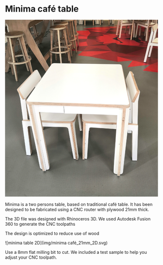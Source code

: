 # Minima café table

![minima table](img/IMG_20190313_184753.jpg)

Minima is a two persons table, based on traditional café table.
It has been designed to be fabricated using a CNC router with plywood 21mm thick.

The 3D file was designed with Rhinoceros 3D.
We used Autodesk Fusion 360 to generate the CNC toolpaths

The design is optimized to reduce use of wood

![minima table 2D](img/minima café_21mm_2D.svg)

Use a 8mm flat milling bit to cut.
We included a test sample to help you adjust your CNC toolpath.
